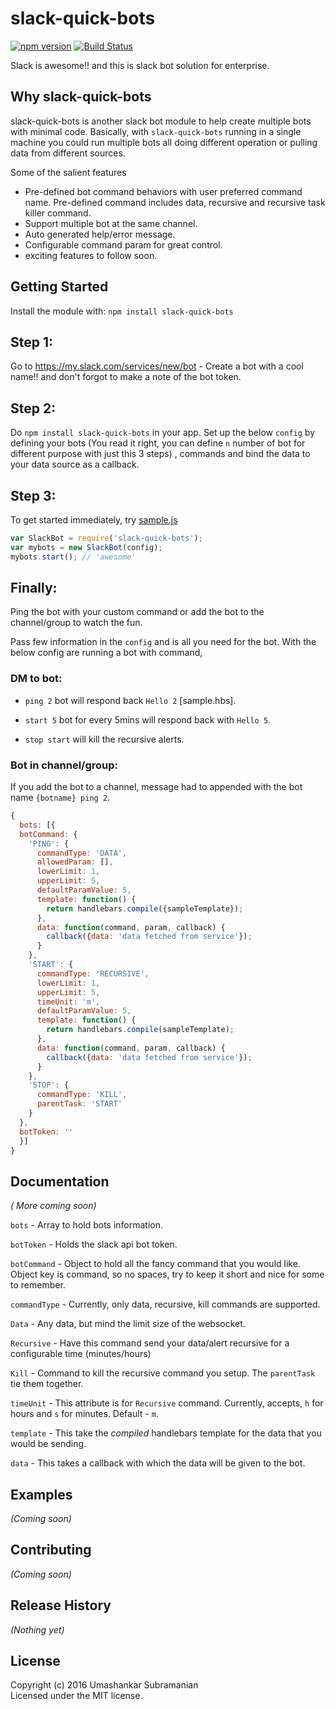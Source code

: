 # slack-quick-bots 
[![npm version][npm-badge]][npm-url]
[![Build Status][travis-badge]][travis-url]

Slack is awesome!! and this is slack bot solution for enterprise.

## Why slack-quick-bots

slack-quick-bots is another slack bot module to help create multiple bots with minimal code. Basically, with `slack-quick-bots` running in a single machine you could run multiple bots all doing different operation or pulling data from different sources. 

Some of the salient features

*  Pre-defined bot command behaviors with user preferred command name. Pre-defined command includes data, recursive and recursive task killer command.
*  Support multiple bot at the same channel.
*  Auto generated help/error message.
*  Configurable command param for great control.
*  exciting features to follow soon.

## Getting Started
Install the module with: `npm install slack-quick-bots`

## Step 1:

Go to https://my.slack.com/services/new/bot - Create a bot with a cool name!! and don't forgot to 
make a note of the bot token.

## Step 2:

Do `npm install slack-quick-bots` in your app. Set up the below `config` by defining your bots (You read it right, you can define `n` number of bot for different purpose with just this 3 steps) , commands and bind the data to your data source as a callback.

## Step 3: 

To get started immediately, try [sample.js](https://github.com/usubram/slack-quick-bots/blob/master/sample.js)

```javascript
var SlackBot = require('slack-quick-bots');
var mybots = new SlackBot(config);
mybots.start(); // 'awesome'
```

## Finally:

Ping the bot with your custom command or add the bot to the channel/group to watch the fun.

Pass few information in the `config` and is all you need for the bot. With the below config are running a bot with command,

### DM to bot: 

* `ping 2` bot will respond back `Hello 2` [sample.hbs].

* `start 5` bot for every 5mins will respond back with `Hello 5`.

* `stop start` will kill the recursive alerts.

### Bot in channel/group:

If you add the bot to a channel, message had to appended with the bot name `{botname} ping 2`.

```javascript
{
  bots: [{
  botCommand: {
    'PING': {
      commandType: 'DATA',
      allowedParam: [],
      lowerLimit: 1,
      upperLimit: 5,
      defaultParamValue: 5,
      template: function() {
        return handlebars.compile({sampleTemplate});
      },
      data: function(command, param, callback) {
        callback({data: 'data fetched from service'});
      }
    },
    'START': {
      commandType: 'RECURSIVE',
      lowerLimit: 1,
      upperLimit: 5,
      timeUnit: 'm',
      defaultParamValue: 5,
      template: function() {
        return handlebars.compile(sampleTemplate);
      },
      data: function(command, param, callback) {
        callback({data: 'data fetched from service'});
      }
    },
    'STOP': {
      commandType: 'KILL',
      parentTask: 'START'
    }
  },
  botToken: ''
  }]
}
```

## Documentation
_( More coming soon)_

`bots` - Array to hold bots information.

`botToken` - Holds the slack api bot token.

`botCommand` - Object to hold all the fancy command that you would like. Object key is command,
so no spaces, try to keep it short and nice for some to remember.

`commandType` - Currently, only data, recursive, kill commands are supported.

  `Data` - Any data, but mind the limit size of the websocket.

  `Recursive` - Have this command send your data/alert recursive for a configurable time (minutes/hours)

  `Kill` - Command to kill the recursive command you setup. The `parentTask` tie them together.

`timeUnit` - This attribute is for `Recursive` command. Currently, accepts, `h` for hours and `s` for minutes. Default - `m`.

`template` - This take the *compiled* handlebars template for the data that you would be sending.

`data` - This takes a callback with which the data will be given to the bot.


## Examples
_(Coming soon)_

## Contributing
_(Coming soon)_

## Release History
_(Nothing yet)_

## License
Copyright (c) 2016 Umashankar Subramanian  
Licensed under the MIT license.

[npm-badge]: https://badge.fury.io/js/slack-quick-bots.svg
[npm-url]: https://badge.fury.io/js/slack-quick-bots
[travis-badge]: https://api.travis-ci.org/usubram/slack-quick-bots.svg
[travis-url]: https://travis-ci.org/usubram/slack-quick-bots